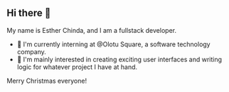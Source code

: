 ## Hi there 👋

My name is Esther Chinda, and I am a fullstack developer. 
- 🔭 I'm currently interning at @Olotu Square, a software technology company.
- 💬 I'm mainly interested in creating exciting user interfaces and writing logic for whatever project I have at hand.

Merry Christmas everyone!

<!--
**estherchinda/estherchinda** is a ✨ _special_ ✨ repository because its `README.md` (this file) appears on your GitHub profile.

Here are some ideas to get you started:

- 🔭 I’m currently working on ...
- 🌱 I’m currently learning ...
- 👯 I’m looking to collaborate on ...
- 🤔 I’m looking for help with ...
- 💬 Ask me about ...
- 📫 How to reach me: ...
- 😄 Pronouns: ...
- ⚡ Fun fact: ...
-->
